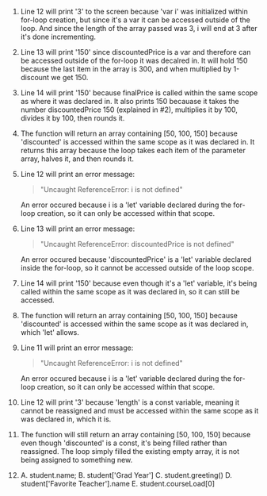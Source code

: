 1. Line 12 will print '3' to the screen because 'var i' was initialized within for-loop creation, but since it's a var it can be accessed outside
   of the loop. And since the length of the array passed was 3, i will end at 3 after it's done incrementing.
2. Line 13 will print '150' since discountedPrice is a var and therefore can be accessed outside of the for-loop it was decalred in. It will hold 150 because the last item in the array is 300, and when multiplied by 1-discount we get 150.
3. Line 14 will print '150' because finalPrice is called within the same scope as where it was declared in. It also prints 150 becauase it takes the number discountedPrice 150 (explained in #2), multiplies it by 100, divides it by 100, then rounds it.
4. The function will return an array containing [50, 100, 150] because 'discounted' is accessed within the same scope as it was declared in. It returns this array because the loop takes each item of the parameter array, halves it, and then rounds it.
5. Line 12 will print an error message:
   > "Uncaught ReferenceError: i is not defined"

   An error occured because i is a 'let' variable declared during the for-loop creation, so it can only be accessed within that scope.
6. Line 13 will print an error message:
   > "Uncaught ReferenceError: discountedPrice is not defined"

    An error occured because 'discountedPrice' is a 'let' variable declared inside the for-loop, so it cannot be accessed outside of the loop scope.
7. Line 14 will print '150' because even though it's a 'let' variable, it's being called within the same scope as it was declared in, so it can still be accessed.
8. The function will return an array containing [50, 100, 150] because 'discounted' is accessed within the same scope as it was declared in, which 'let' allows.
9. Line 11 will print an error message:
   > "Uncaught ReferenceError: i is not defined"
   
   An error occured because i is a 'let' variable declared during the for-loop creation, so it can only be accessed within that scope.
10. Line 12 will print '3' because 'length' is a const variable, meaning it cannot be reassigned and must be accessed within the same scope as it was declared in, which it is.
11. The function will still return an array containing [50, 100, 150] because even though 'discounted' is a const, it's being filled rather than reassigned. The loop simply filled the existing empty array, it is not being assigned to something new.
12. A. student.name;
    B. student['Grad Year']
    C. student.greeting()
    D. student['Favorite Teacher'].name
    E. student.courseLoad[0]